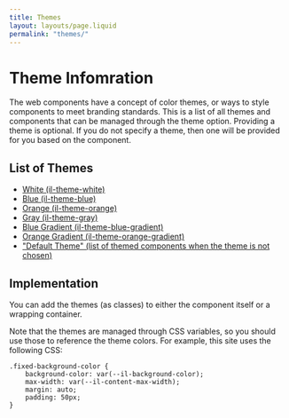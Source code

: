 ```yaml
---
title: Themes
layout: layouts/page.liquid
permalink: "themes/"
---
```

# Theme Infomration

The web components have a concept of color themes, or ways to style components to meet branding standards. This is a list of all themes and components that can be managed through the theme option. Providing a theme is optional. If you do not specify a theme, then one will be provided for you based on the component. 

## List of Themes

* <a href="/themes/il-theme-white/index.html">White (il-theme-white)</a>
* <a href="/themes/il-theme-blue/index.html">Blue (il-theme-blue)</a>
* <a href="/themes/il-theme-orange/index.html">Orange (il-theme-orange)</a>
* <a href="/themes/il-theme-gray/index.html">Gray (il-theme-gray)</a>
* <a href="/themes/il-theme-blue-gradient/index.html">Blue Gradient (il-theme-blue-gradient)</a>
* <a href="/themes/il-theme-orange-gradient/index.html">Orange Gradient (il-theme-orange-gradient)</a>
* <a href="/themes/il-theme-default/index.html">"Default Theme" (list of themed components when the theme is not chosen)</a>

## Implementation

You can add the themes (as classes) to either the component itself or a wrapping container. 

Note that the themes are managed through CSS variables, so you should use those to reference the theme colors. For example, this site uses the following CSS: 

    .fixed-background-color {
        background-color: var(--il-background-color);
        max-width: var(--il-content-max-width);
        margin: auto;
        padding: 50px;
    }

